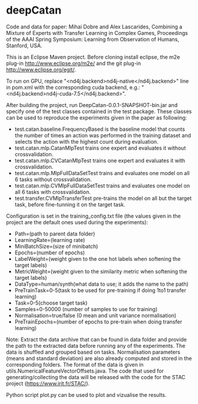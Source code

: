 # deepCatan

Code and data for paper: Mihai Dobre and Alex Lascarides, Combining a Mixture of Experts with Transfer Learning in Complex Games, Proceedings of the AAAI Spring Symposium: Learning from Observation of Humans, Stanford, USA.

This is an Eclipse Maven project. Before cloning install eclipse, the m2e plug-in http://www.eclipse.org/m2e/ and the git plug-in http://www.eclipse.org/egit/.

To run on GPU, replace "<nd4j.backend>nd4j-native</nd4j.backend>" line in pom.xml with the corresponding cuda backend, e.g.: "<nd4j.backend>nd4j-cuda-7.5</nd4j.backend>".

After building the project, run DeepCatan-0.0.1-SNAPSHOT-bin.jar and specify one of the test classes contained in the test package. These classes can be used to reproduce the experiments given in the paper as following:
- test.catan.baseline.FrequencyBased is the baseline model that counts the number of times an action was performed in the training dataset and selects the action with the highest count during evaluation.
- test.catan.mlp.CatanMlpTest trains one expert and evaluates it without crossvalidation.
- test.catan.mlp.CVCatanMlpTest trains one expert and evaluates it with crossvalidation.
- test.catan.mlp.MlpFullDataSetTest trains and evaluates one model on all 6 tasks without crossvalidation.
- test.catan.mlp.CVMlpFullDataSetTest trains and evaluates one model on all 6 tasks with crossvalidation.
- test.transfer.CVMlpTransferTest pre-trains the model on all but the target task, before fine-tunning it on the target task.

Configuration is set in the training_config.txt file (the values given in the project are the default ones used during the experiments):
- Path=(path to parent data folder)
- LearningRate=(learning rate)
- MiniBatchSize=(size of minibatch)
- Epochs=(number of epochs)
- LabelWeight=(weight given to the one hot labels when softening the target labels)
- MetricWeight=(weight given to the similarity metric when softening the target labels)
- DataType=human/synth(what data to use; it adds the name to the path)
- PreTrainTask=0-5(task to be used for pre-training if doing 1to1 transfer learning)
- Task=0-5(choose target task)
- Samples=0-50000 (number of samples to use for training)
- Normalisation=true/false (0 mean and unit variance normalisation)
- PreTrainEpochs=(number of epochs to pre-train when doing transfer learning) 

Note: Extract the data archive that can be found in data folder and provide the path to the extracted data before running any of the experiments. The data is shuffled and grouped based on tasks. Normalisation parameters (means and standard deviation) are also already computed and stored in the corresponding folders. The format of the data is given in utils.NumericalFeatureVectorOffsets.java. The code that used for generating/collecting the data will be released with the code for the STAC project (https://www.irit.fr/STAC/). 

Python script plot.py can be used to plot and vizualise the results.